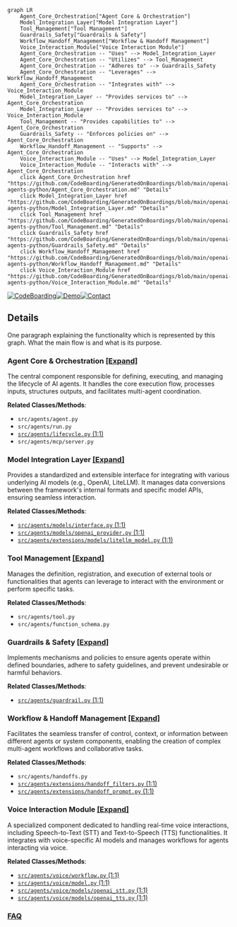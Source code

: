 ```mermaid
graph LR
    Agent_Core_Orchestration["Agent Core & Orchestration"]
    Model_Integration_Layer["Model Integration Layer"]
    Tool_Management["Tool Management"]
    Guardrails_Safety["Guardrails & Safety"]
    Workflow_Handoff_Management["Workflow & Handoff Management"]
    Voice_Interaction_Module["Voice Interaction Module"]
    Agent_Core_Orchestration -- "Uses" --> Model_Integration_Layer
    Agent_Core_Orchestration -- "Utilizes" --> Tool_Management
    Agent_Core_Orchestration -- "Adheres to" --> Guardrails_Safety
    Agent_Core_Orchestration -- "Leverages" --> Workflow_Handoff_Management
    Agent_Core_Orchestration -- "Integrates with" --> Voice_Interaction_Module
    Model_Integration_Layer -- "Provides services to" --> Agent_Core_Orchestration
    Model_Integration_Layer -- "Provides services to" --> Voice_Interaction_Module
    Tool_Management -- "Provides capabilities to" --> Agent_Core_Orchestration
    Guardrails_Safety -- "Enforces policies on" --> Agent_Core_Orchestration
    Workflow_Handoff_Management -- "Supports" --> Agent_Core_Orchestration
    Voice_Interaction_Module -- "Uses" --> Model_Integration_Layer
    Voice_Interaction_Module -- "Interacts with" --> Agent_Core_Orchestration
    click Agent_Core_Orchestration href "https://github.com/CodeBoarding/GeneratedOnBoardings/blob/main/openai-agents-python/Agent_Core_Orchestration.md" "Details"
    click Model_Integration_Layer href "https://github.com/CodeBoarding/GeneratedOnBoardings/blob/main/openai-agents-python/Model_Integration_Layer.md" "Details"
    click Tool_Management href "https://github.com/CodeBoarding/GeneratedOnBoardings/blob/main/openai-agents-python/Tool_Management.md" "Details"
    click Guardrails_Safety href "https://github.com/CodeBoarding/GeneratedOnBoardings/blob/main/openai-agents-python/Guardrails_Safety.md" "Details"
    click Workflow_Handoff_Management href "https://github.com/CodeBoarding/GeneratedOnBoardings/blob/main/openai-agents-python/Workflow_Handoff_Management.md" "Details"
    click Voice_Interaction_Module href "https://github.com/CodeBoarding/GeneratedOnBoardings/blob/main/openai-agents-python/Voice_Interaction_Module.md" "Details"
```

[![CodeBoarding](https://img.shields.io/badge/Generated%20by-CodeBoarding-9cf?style=flat-square)](https://github.com/CodeBoarding/GeneratedOnBoardings)[![Demo](https://img.shields.io/badge/Try%20our-Demo-blue?style=flat-square)](https://www.codeboarding.org/demo)[![Contact](https://img.shields.io/badge/Contact%20us%20-%20contact@codeboarding.org-lightgrey?style=flat-square)](mailto:contact@codeboarding.org)

## Details

One paragraph explaining the functionality which is represented by this graph. What the main flow is and what is its purpose.

### Agent Core & Orchestration [[Expand]](./Agent_Core_Orchestration.md)
The central component responsible for defining, executing, and managing the lifecycle of AI agents. It handles the core execution flow, processes inputs, structures outputs, and facilitates multi-agent coordination.


**Related Classes/Methods**:

- `src/agents/agent.py`
- `src/agents/run.py`
- <a href="https://github.com/sandeshwar/openai-agents-python/blob/main/src/agents/lifecycle.py#L1-L1" target="_blank" rel="noopener noreferrer">`src/agents/lifecycle.py` (1:1)</a>
- `src/agents/mcp/server.py`


### Model Integration Layer [[Expand]](./Model_Integration_Layer.md)
Provides a standardized and extensible interface for integrating with various underlying AI models (e.g., OpenAI, LiteLLM). It manages data conversions between the framework's internal formats and specific model APIs, ensuring seamless interaction.


**Related Classes/Methods**:

- <a href="https://github.com/sandeshwar/openai-agents-python/blob/main/src/agents/models/interface.py#L1-L1" target="_blank" rel="noopener noreferrer">`src/agents/models/interface.py` (1:1)</a>
- <a href="https://github.com/sandeshwar/openai-agents-python/blob/main/src/agents/models/openai_provider.py#L1-L1" target="_blank" rel="noopener noreferrer">`src/agents/models/openai_provider.py` (1:1)</a>
- <a href="https://github.com/sandeshwar/openai-agents-python/blob/main/src/agents/extensions/models/litellm_model.py#L1-L1" target="_blank" rel="noopener noreferrer">`src/agents/extensions/models/litellm_model.py` (1:1)</a>


### Tool Management [[Expand]](./Tool_Management.md)
Manages the definition, registration, and execution of external tools or functionalities that agents can leverage to interact with the environment or perform specific tasks.


**Related Classes/Methods**:

- `src/agents/tool.py`
- `src/agents/function_schema.py`


### Guardrails & Safety [[Expand]](./Guardrails_Safety.md)
Implements mechanisms and policies to ensure agents operate within defined boundaries, adhere to safety guidelines, and prevent undesirable or harmful behaviors.


**Related Classes/Methods**:

- <a href="https://github.com/sandeshwar/openai-agents-python/blob/main/src/agents/guardrail.py#L1-L1" target="_blank" rel="noopener noreferrer">`src/agents/guardrail.py` (1:1)</a>


### Workflow & Handoff Management [[Expand]](./Workflow_Handoff_Management.md)
Facilitates the seamless transfer of control, context, or information between different agents or system components, enabling the creation of complex multi-agent workflows and collaborative tasks.


**Related Classes/Methods**:

- `src/agents/handoffs.py`
- <a href="https://github.com/sandeshwar/openai-agents-python/blob/main/src/agents/extensions/handoff_filters.py#L1-L1" target="_blank" rel="noopener noreferrer">`src/agents/extensions/handoff_filters.py` (1:1)</a>
- <a href="https://github.com/sandeshwar/openai-agents-python/blob/main/src/agents/extensions/handoff_prompt.py#L1-L1" target="_blank" rel="noopener noreferrer">`src/agents/extensions/handoff_prompt.py` (1:1)</a>


### Voice Interaction Module [[Expand]](./Voice_Interaction_Module.md)
A specialized component dedicated to handling real-time voice interactions, including Speech-to-Text (STT) and Text-to-Speech (TTS) functionalities. It integrates with voice-specific AI models and manages workflows for agents interacting via voice.


**Related Classes/Methods**:

- <a href="https://github.com/sandeshwar/openai-agents-python/blob/main/src/agents/voice/workflow.py#L1-L1" target="_blank" rel="noopener noreferrer">`src/agents/voice/workflow.py` (1:1)</a>
- <a href="https://github.com/sandeshwar/openai-agents-python/blob/main/src/agents/voice/model.py#L1-L1" target="_blank" rel="noopener noreferrer">`src/agents/voice/model.py` (1:1)</a>
- <a href="https://github.com/sandeshwar/openai-agents-python/blob/main/src/agents/voice/models/openai_stt.py#L1-L1" target="_blank" rel="noopener noreferrer">`src/agents/voice/models/openai_stt.py` (1:1)</a>
- <a href="https://github.com/sandeshwar/openai-agents-python/blob/main/src/agents/voice/models/openai_tts.py#L1-L1" target="_blank" rel="noopener noreferrer">`src/agents/voice/models/openai_tts.py` (1:1)</a>




### [FAQ](https://github.com/CodeBoarding/GeneratedOnBoardings/tree/main?tab=readme-ov-file#faq)
